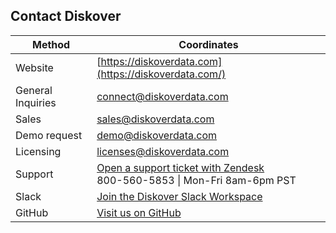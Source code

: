 <p id="contact"></p>

## Contact Diskover

| Method | Coordinates |
| --- | --- |
| Website | [https://diskoverdata.com](https://diskoverdata.com/) |
| General Inquiries | [connect@diskoverdata.com](mailto:info@diskoverdata.com) |
| Sales | [sales@diskoverdata.com](mailto:sales@diskoverdata.com) |
| Demo request | [demo@diskoverdata.com](mailto:demo@diskoverdata.com) |
| Licensing | [licenses@diskoverdata.com](mailto:licenses@diskoverdata.com) |
| Support | [Open a support ticket with Zendesk](https://support.diskoverdata.com/)<br>800-560-5853 \| Mon-Fri 8am-6pm PST|
| Slack | [Join the Diskover Slack Workspace](https://join.slack.com/t/diskoverworkspace/shared_invite/enQtNzQ0NjE1Njk5MjIyLWI4NWQ0MjFhYzQyMTRhMzk4NTQ3YjBlYjJiMDk1YWUzMTZmZjI1MTdhYTA3NzAzNTU0MDc5NDA2ZDI4OWRiMjM) |
| GitHub | [Visit us on GitHub](https://github.com/diskoverdata/) |
